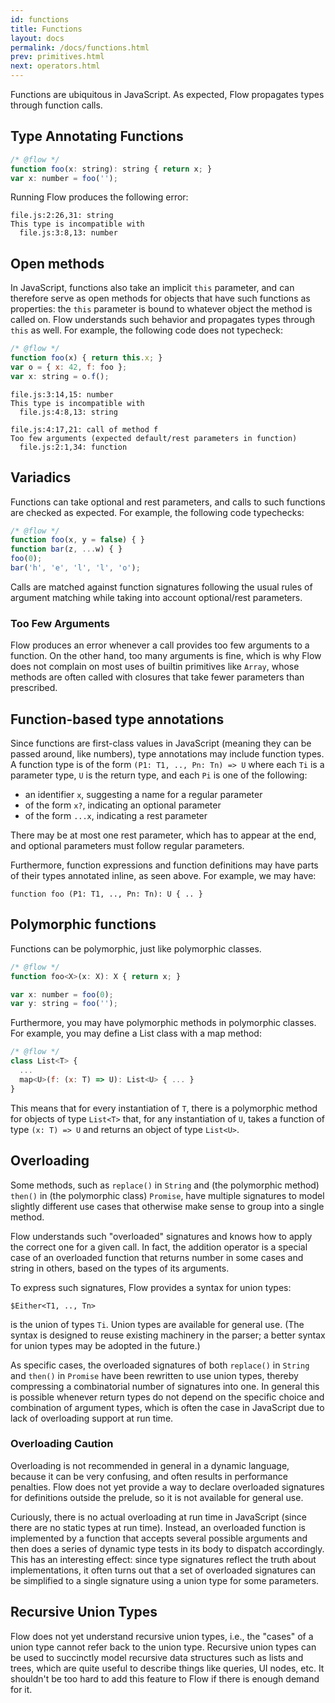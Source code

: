 ```yaml
---
id: functions
title: Functions
layout: docs
permalink: /docs/functions.html
prev: primitives.html
next: operators.html
---
```


Functions are ubiquitous in JavaScript. As expected, Flow propagates types through function calls.

## Type Annotating Functions

```javascript
/* @flow */
function foo(x: string): string { return x; }
var x: number = foo('');
```

Running Flow produces the following error:

```bbcode
file.js:2:26,31: string
This type is incompatible with
  file.js:3:8,13: number
```

## Open methods

In JavaScript, functions also take an implicit `this` parameter, and can
therefore serve as open methods for objects that have such functions as
properties: the `this` parameter is bound to whatever object the method is
called on. Flow understands such behavior and propagates types through `this`
as well. For example, the following code does not typecheck:

```javascript
/* @flow */
function foo(x) { return this.x; }
var o = { x: 42, f: foo };
var x: string = o.f();
```

```bbcode
file.js:3:14,15: number
This type is incompatible with
  file.js:4:8,13: string

file.js:4:17,21: call of method f
Too few arguments (expected default/rest parameters in function)
  file.js:2:1,34: function
```


## Variadics

Functions can take optional and rest parameters, and calls to such functions
are checked as expected. For example, the following code typechecks:

```javascript
/* @flow */
function foo(x, y = false) { }
function bar(z, ...w) { }
foo(0);
bar('h', 'e', 'l', 'l', 'o');
```

Calls are matched against function signatures following the usual rules of
argument matching while taking into account optional/rest parameters.

### Too Few Arguments

Flow produces an error whenever a call provides too few arguments to a
function. On the other hand, too many arguments is fine, which is why Flow
does not complain on most uses of builtin primitives like `Array`, whose
methods are often called with closures that take fewer parameters than
prescribed.

## Function-based type annotations

Since functions are first-class values in JavaScript (meaning they can be
passed around, like numbers), type annotations may include function types. A
function type is of the form `(P1: T1, .., Pn: Tn) => U` where each `Ti` is a
parameter type, `U` is the return type, and each `Pi` is one of the following:

- an identifier `x`, suggesting a name for a regular parameter
- of the form `x?`, indicating an optional parameter
- of the form `...x`, indicating a rest parameter

There may be at most one rest parameter, which has to appear at the end, and
optional parameters must follow regular parameters.

Furthermore, function expressions and function definitions may have parts of
their types annotated inline, as seen above. For example, we may have:

`function foo (P1: T1, .., Pn: Tn): U { .. }`

## Polymorphic functions
Functions can be polymorphic, just like polymorphic classes.

```javascript
/* @flow */
function foo<X>(x: X): X { return x; }

var x: number = foo(0);
var y: string = foo('');
```

Furthermore, you may have polymorphic methods in polymorphic classes. For
example, you may define a List class with a map method:

```javascript
/* @flow */
class List<T> {
  ...
  map<U>(f: (x: T) => U): List<U> { ... }
}
```

This means that for every instantiation of `T`, there is a polymorphic method
for objects of type `List<T>` that, for any instantiation of `U`, takes a
function of type `(x: T) => U` and returns an object of type `List<U>`.

## Overloading

Some methods, such as `replace()` in `String` and (the polymorphic method)
`then()` in (the polymorphic class) `Promise`, have multiple signatures to
model slightly different use cases that otherwise make sense to group into a single method.

Flow understands such "overloaded" signatures and knows how to apply the
correct one for a given call. In fact, the addition operator is a special case
of an overloaded function that returns number in some cases and string in
others, based on the types of its arguments.

To express such signatures, Flow provides a syntax for union types:

`$Either<T1, .., Tn>`

is the union of types `Ti`. Union types are available for general use. (The
syntax is designed to reuse existing machinery in the parser; a better syntax
for union types may be adopted in the future.)

As specific cases, the overloaded signatures of both `replace()` in `String` and `then()` in `Promise` have been rewritten to use union types, thereby compressing a combinatorial number of signatures into one. In general this is possible whenever return types do not depend on the specific choice and combination of argument types, which is often the case in JavaScript due to lack of overloading support at run time.

### Overloading Caution

Overloading is not recommended in general in a dynamic language, because it
can be very confusing, and often results in performance penalties. Flow does not yet provide a way to declare overloaded signatures for definitions outside the prelude, so it is not available for general use.

Curiously, there is no actual overloading at run time in JavaScript (since
there are no static types at run time). Instead, an overloaded function is
implemented by a function that accepts several possible arguments and then
does a series of dynamic type tests in its body to dispatch accordingly. This
has an interesting effect: since type signatures reflect the truth about
implementations, it often turns out that a set of overloaded signatures can be
simplified to a single signature using a union type for some parameters.

## Recursive Union Types

Flow does not yet understand recursive union types, i.e., the "cases" of a
union type cannot refer back to the union type. Recursive union types can be
used to succinctly model recursive data structures such as lists and trees,
which are quite useful to describe things like queries, UI nodes, etc. It
shouldn't be too hard to add this feature to Flow if there is enough demand
for it.
